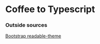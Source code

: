 # Coffee to Typescript


### Outside sources

[Bootstrap readable-theme](https://bootswatch.com/readable/bootstrap.min.css)